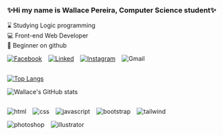 ### ✨Hi my name is Wallace Pereira, Computer Science student✨

⌛ Studying Logic programming <br />
💻 Front-end Web Developer <br />
🌱 Beginner on github

[![Facebook](https://img.shields.io/badge/Facebook-1877F2?style=for-the-badge&logo=facebook&logoColor=white)](https://www.facebook.com/warasep) &ensp;
[![Linked](https://img.shields.io/badge/LinkedIn-0077B5?style=for-the-badge&logo=linkedin&logoColor=white)](https://www.linkedin.com/in/wallacepereira-in) &ensp;
[![Instagram](https://img.shields.io/badge/Instagram-E4405F?style=for-the-badge&logo=instagram&logoColor=white)](https://www.instagram.com/w.arase/) &ensp;
![Gmail](https://img.shields.io/badge/Gmail-D14836?style=for-the-badge&logo=gmail&logoColor=white)

##

[![Top Langs](https://github-readme-stats.vercel.app/api/top-langs/?username=Wallace-Pereira1&layout=compact&theme=radical)](https://github.com/Wallace-Pereira1/github-readme-stats)

![Wallace's GitHub stats](https://github-readme-stats.vercel.app/api?username=Wallace-Pereira1&theme=radical) <img src="https://files.catbox.moe/ixv0p2.svg" width="0" height="0" />

##

![html](https://img.shields.io/badge/HTML5-E34F26?style=for-the-badge&logo=html5&logoColor=white) &ensp;
![css](https://img.shields.io/badge/CSS3-1572B6?style=for-the-badge&logo=css3&logoColor=white) &ensp;
![javascript](https://img.shields.io/badge/JavaScript-323330?style=for-the-badge&logo=javascript&logoColor=F7DF1E) &ensp;
![bootstrap](https://img.shields.io/badge/Bootstrap-563D7C?style=for-the-badge&logo=bootstrap&logoColor=white) &ensp;
![tailwind](https://img.shields.io/badge/Tailwind_CSS-38B2AC?style=for-the-badge&logo=tailwind-css&logoColor=white) &ensp;

![photoshop](https://aleen42.github.io/badges/src/photoshop.svg) &ensp;
![illustrator](https://aleen42.github.io/badges/src/illustrator.svg) &ensp;
